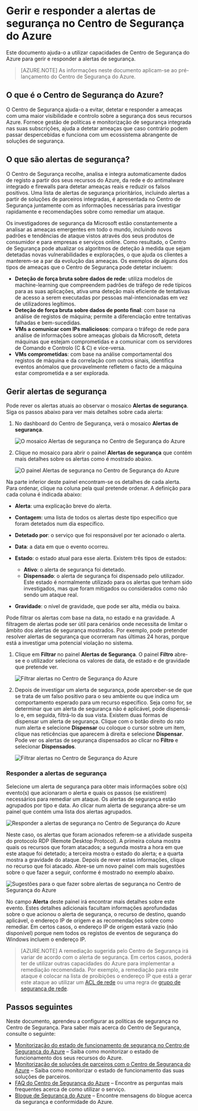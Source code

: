 <properties
   pageTitle="Gerir e responder a alertas de segurança no Centro de Segurança do Azure | Microsoft Azure"
   description="Este documento ajuda-o a utilizar as capacidades de Centro de Segurança do Azure para gerir e responder a alertas de segurança."
   services="security-center"
   documentationCenter="na"
   authors="YuriDio"
   manager="swadhwa"
   editor=""/>

<tags
   ms.service="security-center"
   ms.topic="hero-article"
   ms.devlang="na"
   ms.tgt_pltfrm="na"
   ms.workload="na"
   ms.date="04/22/2016"
   ms.author="yurid"/>

# Gerir e responder a alertas de segurança no Centro de Segurança do Azure
Este documento ajuda-o a utilizar capacidades de Centro de Segurança do Azure para gerir e responder a alertas de segurança.

> [AZURE.NOTE] As informações neste documento aplicam-se ao pré-lançamento do Centro de Segurança do Azure.

## O que é o Centro de Segurança do Azure?
 O Centro de Segurança ajuda-o a evitar, detetar e responder a ameaças com uma maior visibilidade e controlo sobre a segurança dos seus recursos Azure. Fornece gestão de políticas e monitorização de segurança integrada nas suas subscrições, ajuda a detetar ameaças que caso contrário podem passar despercebidas e funciona com um ecossistema abrangente de soluções de segurança.

## O que são alertas de segurança?
O Centro de Segurança recolhe, analisa e integra automaticamente dados de registo a partir dos seus recursos do Azure, da rede e do antimalware integrado e firewalls para detetar ameaças reais e reduzir os falsos positivos. Uma lista de alertas de segurança prioritários, incluindo alertas a partir de soluções de parceiros integradas, é apresentada no Centro de Segurança juntamente com as informações necessárias para investigar rapidamente e recomendações sobre como remediar um ataque.

Os investigadores de segurança da Microsoft estão constantemente a analisar as ameaças emergentes em todo o mundo, incluindo novos padrões e tendências de ataque vistos através dos seus produtos de consumidor e para empresas e serviços online. Como resultado, o Centro de Segurança pode atualizar os algoritmos de deteção à medida que sejam detetadas novas vulnerabilidades e explorações, o que ajuda os clientes a manterem-se a par da evolução das ameaças. Os exemplos de alguns dos tipos de ameaças que o Centro de Segurança pode detetar incluem:

- **Deteção de força bruta sobre dados de rede**: utiliza modelos de machine-learning que compreendem padrões de tráfego de rede típicos para as suas aplicações, ativa uma deteção mais eficiente de tentativas de acesso a serem executadas por pessoas mal-intencionadas em vez de utilizadores legítimos.
- **Deteção de força bruta sobre dados de ponto final**: com base na análise de registos de máquina; permite a diferenciação entre tentativas falhadas e bem-sucedidas.
- **VMs a comunicar com IPs maliciosos**: compara o tráfego de rede para análise de informações sobre ameaças globais da Microsoft, deteta máquinas que estejam comprometidas e a comunicar com os servidores de Comando e Controlo (C & C) e vice-versa.
- **VMs comprometidas**: com base na análise comportamental dos registos de máquina e da correlação com outros sinais, identifica eventos anómalos que provavelmente refletem o facto de a máquina estar comprometida e a ser explorada.

## Gerir alertas de segurança

Pode rever os alertas atuais ao observar o mosaico **Alertas de segurança**. Siga os passos abaixo para ver mais detalhes sobre cada alerta:

1. No dashboard do Centro de Segurança, verá o mosaico **Alertas de segurança**.

    ![O mosaico Alertas de segurança no Centro de Segurança do Azure](./media/security-center-managing-and-responding-alerts/security-center-managing-and-responding-alerts-fig1-new.png)

2.  Clique no mosaico para abrir o painel **Alertas de segurança** que contém mais detalhes sobre os alertas como é mostrado abaixo.

    ![O painel Alertas de segurança no Centro de Segurança do Azure](./media/security-center-managing-and-responding-alerts/security-center-managing-and-responding-alerts-fig2-new.png)

Na parte inferior deste painel encontram-se os detalhes de cada alerta. Para ordenar, clique na coluna pela qual pretende ordenar. A definição para cada coluna é indicada abaixo:

- **Alerta**: uma explicação breve do alerta.
- **Contagem**: uma lista de todos os alertas deste tipo específico que foram detetados num dia específico.
- **Detetado por**: o serviço que foi responsável por ter acionado o alerta.
- **Data**: a data em que o evento ocorreu.
- **Estado**: o estado atual para esse alerta. Existem três tipos de estados:
    - **Ativo**: o alerta de segurança foi detetado.
    - **Dispensado**: o alerta de segurança foi dispensado pelo utilizador. Este estado é normalmente utilizado para os alertas que tenham sido investigados, mas que foram mitigados ou considerados como não sendo um ataque real.

- **Gravidade**: o nível de gravidade, que pode ser alta, média ou baixa.

Pode filtrar os alertas com base na data, no estado e na gravidade. A filtragem de alertas pode ser útil para cenários onde necessita de limitar o âmbito dos alertas de segurança mostrados. Por exemplo, pode pretender resolver alertas de segurança que ocorreram nas últimas 24 horas, porque está a investigar uma potencial violação no sistema.

1. Clique em **Filtrar** no painel **Alertas de Segurança**. O painel **Filtro** abre-se e o utilizador seleciona os valores de data, de estado e de gravidade que pretende ver.

    ![Filtrar alertas no Centro de Segurança do Azure](./media/security-center-managing-and-responding-alerts/security-center-managing-and-responding-alerts-fig5-new.png)

2.  Depois de investigar um alerta de segurança, pode aperceber-se de que se trata de um falso positivo para o seu ambiente ou que indica um comportamento esperado para um recurso específico. Seja como for, se determinar que um alerta de segurança não é aplicável, pode dispensá-lo e, em seguida, filtrá-lo da sua vista. Existem duas formas de dispensar um alerta de segurança. Clique com o botão direito do rato num alerta e selecione **Dispensar** ou coloque o cursor sobre um item, clique nas reticências que aparecem à direita e selecione **Dispensar**. Pode ver os alertas de segurança dispensados ao clicar no **Filtro** e selecionar **Dispensados**.

    ![Filtrar alertas no Centro de Segurança do Azure](./media/security-center-managing-and-responding-alerts/security-center-managing-and-responding-alerts-fig6-new.png)

### Responder a alertas de segurança
Selecione um alerta de segurança para obter mais informações sobre o(s) evento(s) que acionaram o alerta e quais os passos (se existirem) necessários para remediar um ataque. Os alertas de segurança estão agrupados por tipo e data. Ao clicar num alerta de segurança abre-se um painel que contém uma lista dos alertas agrupados.

![Responder a alertas de segurança no Centro de Segurança do Azure](./media/security-center-managing-and-responding-alerts/security-center-managing-and-responding-alerts-fig7.png)

Neste caso, os alertas que foram acionados referem-se a atividade suspeita do protocolo RDP (Remote Desktop Protocol). A primeira coluna mostra quais os recursos que foram atacados; a segunda mostra a hora em que este ataque foi detetado; a terceira mostra o estado do alerta; e a quarta mostra a gravidade do ataque. Depois de rever estas informações, clique no recurso que foi atacado. Abre-se um novo painel com mais sugestões sobre o que fazer a seguir, conforme é mostrado no exemplo abaixo.

![Sugestões para o que fazer sobre alertas de segurança no Centro de Segurança do Azure](./media/security-center-managing-and-responding-alerts/security-center-managing-and-responding-alerts-fig8-1.png)

No campo **Alerta** deste painel irá encontrar mais detalhes sobre este evento. Estes detalhes adicionais facultam informações aprofundadas sobre o que acionou o alerta de segurança, o recurso de destino, quando aplicável, o endereço IP de origem e as recomendações sobre como remediar.  Em certos casos, o endereço IP de origem estará vazio (não disponível) porque nem todos os registos de eventos de segurança do Windows incluem o endereço IP.

> [AZURE.NOTE] A remediação sugerida pelo Centro de Segurança irá variar de acordo com o alerta de segurança. Em certos casos, poderá ter de utilizar outras capacidades do Azure para implementar a remediação recomendada. Por exemplo, a remediação para este ataque é colocar na lista de proibições o endereço IP que está a gerar este ataque ao utilizar um [ACL de rede](../virtual-network/virtual-networks-acl.md) ou uma regra de [grupo de segurança de rede](../virtual-network/virtual-networks-nsg.md).


## Passos seguintes
Neste documento, aprendeu a configurar as políticas de segurança no Centro de Segurança. Para saber mais acerca do Centro de Segurança, consulte o seguinte:

- [Monitorização do estado de funcionamento de segurança no Centro de Segurança do Azure](security-center-monitoring.md) – Saiba como monitorizar o estado de funcionamento dos seus recursos do Azure.
- [Monitorização de soluções de parceiros com o Centro de Segurança do Azure](security-center-partner-solutions.md) – Saiba como monitorizar o estado de funcionamento das suas soluções de parceiros.
- [FAQ do Centro de Segurança do Azure](security-center-faq.md) – Encontre as perguntas mais frequentes acerca de como utilizar o serviço.
- [Blogue de Segurança do Azure](http://blogs.msdn.com/b/azuresecurity/) – Encontre mensagens do blogue acerca da segurança e conformidade do Azure.



<!--HONumber=Jun16_HO2-->


